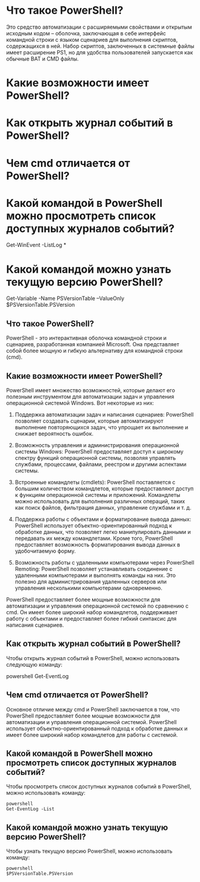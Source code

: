# Что такое PowerShell?  
 Это средство автоматизации с расширяемыми свойствами и открытым исходным кодом – оболочка, заключающая в себе интерфейс командной строки с языком сценариев для выполнения скриптов, содержащихся в ней. Набор скриптов, заключенных в системные файлы имеет расширение PS1, но для удобства пользователей запускается как обычные BAT и CMD файлы.
# Какие возможности имеет PowerShell?
# Как открыть журнал событий в PowerShell?
# Чем cmd отличается от PowerShell?
# Какой командой в PowerShell можно просмотреть список доступных журналов событий?   
 Get-WinEvent -ListLog *   
# Какой командой можно узнать текущую версию PowerShell?   
 Get-Variable -Name PSVersionTable –ValueOnly  
 $PSVersionTable.PSVersion  
 
## Что такое PowerShell?

PowerShell - это интерактивная оболочка командной строки и сценариев, разработанная компанией Microsoft. Она представляет собой более мощную и гибкую альтернативу для командной строки (cmd).

## Какие возможности имеет PowerShell?

PowerShell имеет множество возможностей, которые делают его полезным инструментом для автоматизации задач и управления операционной системой Windows. Вот некоторые из них:

1. Поддержка автоматизации задач и написания сценариев: PowerShell позволяет создавать сценарии, которые автоматизируют выполнение повторяющихся задач, что упрощает их выполнение и снижает вероятность ошибок.

2. Возможность управления и администрирования операционной системы Windows: PowerShell предоставляет доступ к широкому спектру функций операционной системы, позволяя управлять службами, процессами, файлами, реестром и другими аспектами системы.

3. Встроенные командлеты (cmdlets): PowerShell поставляется с большим количеством командлетов, которые предоставляют доступ к функциям операционной системы и приложений. Командлеты можно использовать для выполнения различных операций, таких как поиск файлов, фильтрация данных, управление службами и т. д.

4. Поддержка работы с объектами и форматирование вывода данных: PowerShell использует объектно-ориентированный подход к обработке данных, что позволяет легко манипулировать данными и передавать их между командлетами. Кроме того, PowerShell предоставляет возможность форматирования вывода данных в удобочитаемую форму.

5. Возможность работы с удаленными компьютерами через PowerShell Remoting: PowerShell позволяет устанавливать соединение с удаленными компьютерами и выполнять команды на них. Это полезно для администрирования удаленных серверов или управления несколькими компьютерами одновременно.

PowerShell предоставляет более мощные возможности для автоматизации и управления операционной системой по сравнению с cmd. Он имеет более широкий набор командлетов, поддерживает работу с объектами и предоставляет более гибкий синтаксис для написания сценариев.

## Как открыть журнал событий в PowerShell?

Чтобы открыть журнал событий в PowerShell, можно использовать следующую команду:

powershell
Get-EventLog

## Чем cmd отличается от PowerShell?

Основное отличие между cmd и PowerShell заключается в том, что PowerShell предоставляет более мощные возможности для автоматизации и управления операционной системой. PowerShell использует объектно-ориентированный подход к обработке данных и имеет более широкий набор командлетов для работы с системой.

## Какой командой в PowerShell можно просмотреть список доступных журналов событий? 

Чтобы просмотреть список доступных журналов событий в PowerShell, можно использовать команду:
```
powershell
Get-EventLog -List
```
## Какой командой можно узнать текущую версию PowerShell?

Чтобы узнать текущую версию PowerShell, можно использовать команду:
```
powershell
$PSVersionTable.PSVersion
```
